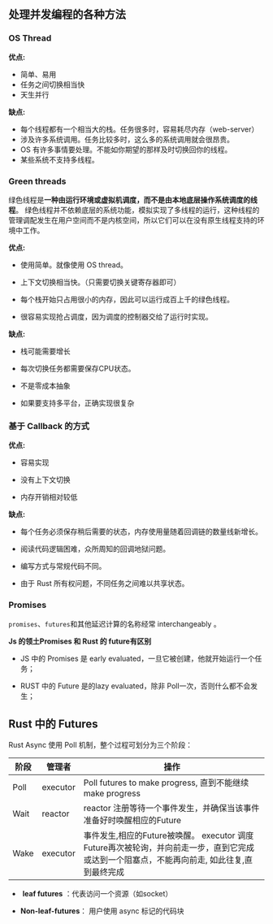 ## 处理并发编程的各种方法

### OS Thread

**优点:**

- 简单、易用
- 任务之间切换相当快
- 天生并行

**缺点:**

- 每个线程都有一个相当大的栈。任务很多时，容易耗尽内存（web-server）
- 涉及许多系统调用。任务比较多时，这么多的系统调用就会很昂贵。
- OS 有许多事情要处理。不能如你期望的那样及时切换回你的线程。
- 某些系统不支持多线程。

### Green threads

绿色线程是**一种由运行环境或虚拟机调度，而不是由本地底层操作系统调度的线程**。 绿色线程并不依赖底层的系统功能，模拟实现了多线程的运行，这种线程的管理调配发生在用户空间而不是内核空间，所以它们可以在没有原生线程支持的环境中工作。

**优点:**

- 使用简单。就像使用 OS thread。
  
- 上下文切换相当快。（只需要切换关键寄存器即可）
  
- 每个栈开始只占用很小的内存，因此可以运行成百上千的绿色线程。
  
- 很容易实现抢占调度，因为调度的控制器交给了运行时实现。
  

**缺点:**

- 栈可能需要增长
  
- 每次切换任务都需要保存CPU状态。
  
- 不是零成本抽象
  
- 如果要支持多平台，正确实现很复杂
  

### 基于 Callback 的方式

**优点:**

- 容易实现
  
- 没有上下文切换
  
- 内存开销相对较低
  

**缺点:**

- 每个任务必须保存稍后需要的状态，内存使用量随着回调链的数量线新增长。
  
- 阅读代码逻辑困难，众所周知的回调地狱问题。
  
- 编写方式与常规代码不同。
  
- 由于 Rust 所有权问题，不同任务之间难以共享状态。
  

### Promises

`promises`、`futures`和其他延迟计算的名称经常 interchangeably 。

**Js 的领土Promises 和 Rust 的 future有区别**

- JS 中的 Promises 是 early evaluated，一旦它被创建，他就开始运行一个任务；
  
- RUST 中的 Future 是的lazy evaluated，除非 Poll一次，否则什么都不会发生；
  

## Rust 中的 Futures

Rust Async 使用 Poll 机制，整个过程可划分为三个阶段：

| 阶段  | 管理者 | 操作  |
| --- | --- | --- |
| Poll | executor | Poll futures to make progress, 直到不能继续 make progress |
| Wait | reactor | reactor 注册等待一个事件发生，并确保当该事件准备好时唤醒相应的Future |
| Wake | executor | 事件发生,相应的Future被唤醒。 executor 调度Future再次被轮询，并向前走一步，直到它完成或达到一个阻塞点，不能再向前走, 如此往复,直到最终完成 |

-  **leaf futures** ：代表访问一个资源（如socket）
  
- **Non-leaf-futures**： 用户使用 async 标记的代码块
